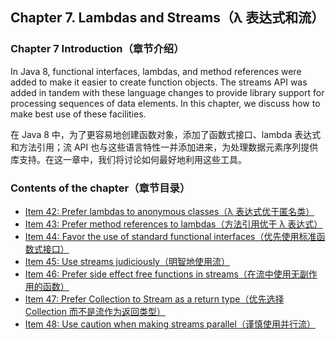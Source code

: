 ## Chapter 7. Lambdas and Streams（λ 表达式和流）

### Chapter 7 Introduction（章节介绍）

In Java 8, functional interfaces, lambdas, and method references were added to make it easier to create function objects. The streams API was added in tandem with these language changes to provide library support for processing sequences of data elements. In this chapter, we discuss how to make best use of these facilities.

在 Java 8 中，为了更容易地创建函数对象，添加了函数式接口、lambda 表达式和方法引用；流 API 也与这些语言特性一并添加进来，为处理数据元素序列提供库支持。在这一章中，我们将讨论如何最好地利用这些工具。

### Contents of the chapter（章节目录）

- [Item 42: Prefer lambdas to anonymous classes（λ 表达式优于匿名类）](/Chapter-7/Chapter-7-Item-42-Prefer-lambdas-to-anonymous-classes.md)
- [Item 43: Prefer method references to lambdas（方法引用优于 λ 表达式）](/Chapter-7/Chapter-7-Item-43-Prefer-method-references-to-lambdas.md)
- [Item 44: Favor the use of standard functional interfaces（优先使用标准函数式接口）](/Chapter-7/Chapter-7-Item-44-Favor-the-use-of-standard-functional-interfaces.md)
- [Item 45: Use streams judiciously（明智地使用流）](/Chapter-7/Chapter-7-Item-45-Use-streams-judiciously.md)
- [Item 46: Prefer side effect free functions in streams（在流中使用无副作用的函数）](/Chapter-7/Chapter-7-Item-46-Prefer-side-effect-free-functions-in-streams.md)
- [Item 47: Prefer Collection to Stream as a return type（优先选择 Collection 而不是流作为返回类型）](/Chapter-7/Chapter-7-Item-47-Prefer-Collection-to-Stream-as-a-return-type.md)
- [Item 48: Use caution when making streams parallel（谨慎使用并行流）](/Chapter-7/Chapter-7-Item-48-Use-caution-when-making-streams-parallel.md)
